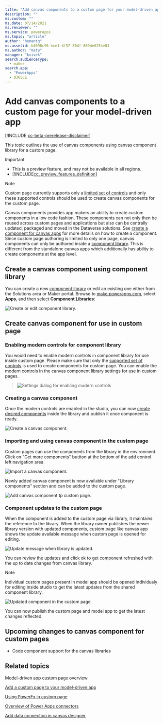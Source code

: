 ```yaml
---
title: "Add canvas components to a custom page for your model-driven app" 
description: ""
ms.custom: ""
ms.date: 07/14/2021
ms.reviewer: ""
ms.service: powerapps
ms.topic: "article"
author: "hemantg"
ms.assetid: b4098c96-bce1-4f57-804f-8694e6254e81
ms.author: "matp"
manager: "kvivek"
search.audienceType: 
  - maker
search.app: 
  - "PowerApps"
  - D365CE
---
```


# Add canvas components to a custom page for your model-driven app 

[!INCLUDE [cc-beta-prerelease-disclaimer](../../includes/cc-beta-prerelease-disclaimer.md)]

This topic outlines the use of canvas components using canvas component library for a custom page. 

  > [!IMPORTANT]
  > - This is a preview feature, and may not be available in all regions.
  > - [!INCLUDE[cc_preview_features_definition](../../includes/cc-preview-features-definition.md)]

  > [!NOTE]
  > Custom page currently supports only a [limited set of controls](/powerapps/maker/model-driven-apps/design-page-for-model-app#supported-controls-in-custom-page) and only these  supported controls should be used to create canvas components for the custom page. 


Canvas components provides app makers an ability to create custom components in a low code fashion. These components can not only then be reused across custom pages and applications but also can be centrally updated, packaged and moved in the Dataverse solutions. See [create a component for canvas apps](/powerapps/maker/canvas-apps/create-component) for more details on how to create a component. Since custom page authoring is limited to only one page, canvas components can only be authored inside a [component library](/powerapps/maker/canvas-apps/component-library). This is different from the standalone canvas apps which additionally has ability to create components at the app level.

## Create a canvas component using component library 
You can create a new [component library](/powerapps/maker/canvas-apps/component-library) or edit an existing one either from the Solutions area or Maker portal.  Browse to [make.powerapps.com](https://make.powerapps.com), select **Apps**, and then select **Component Libraries**:



![Create or edit component library.](../canvas-apps/media/component-library/create-edit-component-library.png "Create or edit component library")


## Create canvas component for use in custom page 
### Enabling modern controls for component library 
You would need to enable modern controls in component library for use inside custom page. Please make sure that only the [supported set of controls](/powerapps/maker/model-driven-apps/design-page-for-model-app#supported-controls-in-custom-page) is used to create components for custom page. You can enable the modern controls in the canvas component library settings for use in custom pages. 

   > ![Settings dialog for enabling modern controls](media/add-component-to-model-app/lib-setting-for-modern-controls.png "Settings dialog for enabling modern controls")

### Creating a canvas component 
Once the modern controls are enabled in the studio, you can now [create desired components](/powerapps/maker/canvas-apps/create-component.md) inside the library and publish it once component is ready.

![Create a canvas component.](media/add-component-to-model-app/component-creation-for-canvas-lib.png "Create a canvas component")

### Importing and using canvas component in the custom page
Custom pages can use the components from the library in the environment. Click on "Get more components" buttton at the bottom of the add control left navigation area. 


![Import a canvas component.](media/add-component-to-model-app/import-component-custom-page.png "import a canvas component")

Newly added canvas component is now available under "Library components" section and can be added to the custom page. 

![Add canvas component tp custom page.](media/add-component-to-model-app/add-component-to-custom-page.png "Add canvas component tp custom page")

### Component updates to the custom page
When the component is added to the custom page via library, it maintains the reference to the library. When the library owner publishes the newer library version with updated components, custom page like canvas app shows the update available message when custom page is opened for editing.

![Update message when library is updated.](media/add-component-to-model-app/component-library-update-message.png "Update message when library is updated")

You can review the updates and click ok to get component refreshed with the up to date changes from canvas library. 

  > [!NOTE]
  >  Individual custom pages present in model app should be opened individualy for editing inside studio to get the latest updates from the shared component library.

![Updated component in the custom page ](media/add-component-to-model-app/page-with-updated-library-component.png "Updated component in the canvas page")

You can now publish the custom page and model app to get the latest changes reflected.


## Upcoming changes to canvas component for custom pages

* Code component support for the canvas libraries


## Related topics

[Model-driven app custom page overview](model-app-page-overview.md)

[Add a custom page to your model-driven app](add-page-to-model-app.md)

[Using PowerFx in custom page](page-powerfx-in-model-app.md)

[Overview of Power Apps connectors](../canvas-apps/connections-list.md)

[Add data connection in canvas designer](../canvas-apps/add-data-connection.md)
